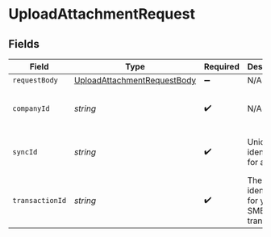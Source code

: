 # UploadAttachmentRequest


## Fields

| Field                                                                                 | Type                                                                                  | Required                                                                              | Description                                                                           | Example                                                                               |
| ------------------------------------------------------------------------------------- | ------------------------------------------------------------------------------------- | ------------------------------------------------------------------------------------- | ------------------------------------------------------------------------------------- | ------------------------------------------------------------------------------------- |
| `requestBody`                                                                         | [UploadAttachmentRequestBody](../../models/operations/uploadattachmentrequestbody.md) | :heavy_minus_sign:                                                                    | N/A                                                                                   |                                                                                       |
| `companyId`                                                                           | *string*                                                                              | :heavy_check_mark:                                                                    | N/A                                                                                   | 8a210b68-6988-11ed-a1eb-0242ac120002                                                  |
| `syncId`                                                                              | *string*                                                                              | :heavy_check_mark:                                                                    | Unique identifier for a sync.                                                         | 6fb40d5e-b13e-11ed-afa1-0242ac120002                                                  |
| `transactionId`                                                                       | *string*                                                                              | :heavy_check_mark:                                                                    | The unique identifier for your SMB's transaction.                                     | 336694d8-2dca-4cb5-a28d-3ccb83e55eee                                                  |